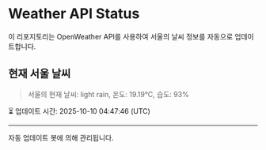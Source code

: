 
# Weather API Status

이 리포지토리는 OpenWeather API를 사용하여 서울의 날씨 정보를 자동으로 업데이트합니다.

## 현재 서울 날씨
> 서울의 현재 날씨: light rain, 온도: 19.19°C, 습도: 93%

⏳ 업데이트 시간: 2025-10-10 04:47:46 (UTC)

---
자동 업데이트 봇에 의해 관리됩니다.
